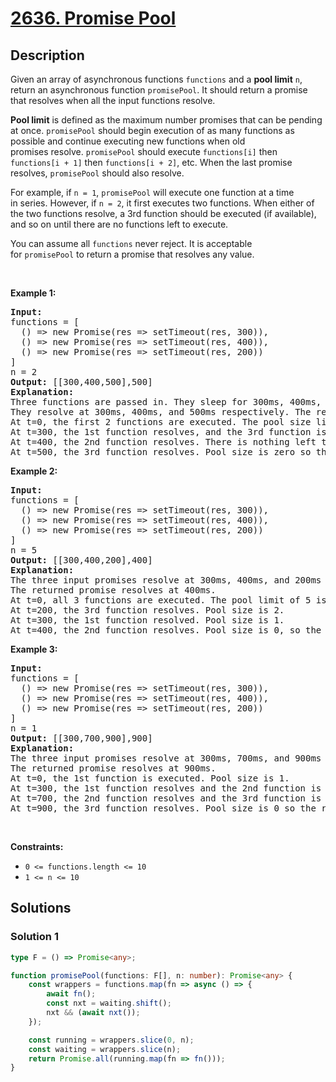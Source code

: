 # [2636. Promise Pool](https://leetcode.com/problems/promise-pool)


## Description

<p>Given an array&nbsp;of asynchronous functions&nbsp;<code>functions</code>&nbsp;and a <strong>pool limit</strong>&nbsp;<code>n</code>, return an asynchronous function&nbsp;<code>promisePool</code>. It should return&nbsp;a promise that resolves when all the input&nbsp;functions resolve.</p>

<p><b>Pool limit</b> is defined as the maximum number promises that can be pending at once.&nbsp;<code>promisePool</code>&nbsp;should begin execution of as many functions as possible and continue executing new functions when old promises&nbsp;resolve.&nbsp;<code>promisePool</code>&nbsp;should execute <code>functions[i]</code>&nbsp;then <code>functions[i + 1]</code>&nbsp;then <code>functions[i + 2]</code>, etc. When the last promise resolves,&nbsp;<code>promisePool</code>&nbsp;should also resolve.</p>

<p>For example, if&nbsp;<code>n = 1</code>, <code>promisePool</code>&nbsp;will execute one function at&nbsp;a time in&nbsp;series. However, if&nbsp;<code>n = 2</code>, it first executes two functions. When either of the two functions resolve, a 3rd function should be executed (if available), and so on until there are no functions left to execute.</p>

<p>You can assume all&nbsp;<code>functions</code>&nbsp;never reject. It is acceptable for&nbsp;<code>promisePool</code>&nbsp;to return a promise that resolves any value.</p>

<p>&nbsp;</p>
<p><strong class="example">Example 1:</strong></p>

<pre>
<strong>Input:</strong> 
functions = [
&nbsp; () =&gt; new Promise(res =&gt; setTimeout(res, 300)),
&nbsp; () =&gt; new Promise(res =&gt; setTimeout(res, 400)),
&nbsp; () =&gt; new Promise(res =&gt; setTimeout(res, 200))
]
n = 2
<strong>Output:</strong> [[300,400,500],500]
<strong>Explanation:</strong>
Three functions are passed in. They sleep for 300ms, 400ms, and 200ms respectively.
They resolve at 300ms, 400ms, and 500ms respectively. The returned promise resolves at 500ms.
At t=0, the first 2 functions are executed. The pool size limit of 2 is reached.
At t=300, the 1st function resolves, and the 3rd function is executed. Pool size is 2.
At t=400, the 2nd function resolves. There is nothing left to execute. Pool size is 1.
At t=500, the 3rd function resolves. Pool size is zero so the returned promise also resolves.
</pre>

<p><strong class="example">Example 2:</strong></p>

<pre>
<strong>Input:
</strong>functions = [
&nbsp; () =&gt; new Promise(res =&gt; setTimeout(res, 300)),
&nbsp; () =&gt; new Promise(res =&gt; setTimeout(res, 400)),
&nbsp; () =&gt; new Promise(res =&gt; setTimeout(res, 200))
]
n = 5
<strong>Output:</strong> [[300,400,200],400]
<strong>Explanation:</strong>
The three input promises resolve at 300ms, 400ms, and 200ms respectively.
The returned promise resolves at 400ms.
At t=0, all 3 functions are executed. The pool limit of 5 is never met.
At t=200, the 3rd function resolves. Pool size is 2.
At t=300, the 1st function resolved. Pool size is 1.
At t=400, the 2nd function resolves. Pool size is 0, so the returned promise also resolves.
</pre>

<p><strong class="example">Example 3:</strong></p>

<pre>
<strong>Input:</strong>
functions = [
&nbsp; () =&gt; new Promise(res =&gt; setTimeout(res, 300)),
&nbsp; () =&gt; new Promise(res =&gt; setTimeout(res, 400)),
&nbsp; () =&gt; new Promise(res =&gt; setTimeout(res, 200))
]
n = 1
<strong>Output:</strong> [[300,700,900],900]
<strong>Explanation:
</strong>The three input promises resolve at 300ms, 700ms, and 900ms respectively.
The returned promise resolves at 900ms.
At t=0, the 1st function is executed. Pool size is 1.
At t=300, the 1st function resolves and the 2nd function is executed. Pool size is 1.
At t=700, the 2nd function resolves and the 3rd function is executed. Pool size is 1.
At t=900, the 3rd function resolves. Pool size is 0 so the returned promise resolves.
</pre>

<p>&nbsp;</p>
<p><strong>Constraints:</strong></p>

<ul>
	<li><code>0 &lt;= functions.length &lt;= 10</code></li>
	<li><code><font face="monospace">1 &lt;= n &lt;= 10</font></code></li>
</ul>

## Solutions

### Solution 1

<!-- tabs:start -->

```ts
type F = () => Promise<any>;

function promisePool(functions: F[], n: number): Promise<any> {
    const wrappers = functions.map(fn => async () => {
        await fn();
        const nxt = waiting.shift();
        nxt && (await nxt());
    });

    const running = wrappers.slice(0, n);
    const waiting = wrappers.slice(n);
    return Promise.all(running.map(fn => fn()));
}
```

<!-- tabs:end -->

<!-- end -->

